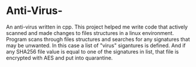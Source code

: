 # Anti-Virus-
An anti-virus written in cpp. This project helped me write code that actively scanned and made changes to files structures in a linux environment. 
Program scans through files structures and searches for any signatures that may be unwanted. In this case a list of "virus" sigantures is defined.
And if any SHA256 file value is equal to one of the signatures in list, that file is encrypted with AES and put into quarantine.
